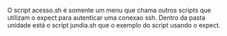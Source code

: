 O script acesso.sh é somente um menu que chama outros scripts 
que utilizam o expect para autenticar uma conexao ssh.
Dentro da pasta unidade está o script jundia.sh que
o exemplo do script usando o expect.

